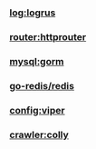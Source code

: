 ### [log:logrus](https://github.com/Sirupsen/logrus)
### [router:httprouter](https://github.com/julienschmidt/httprouter)
### [mysql:gorm](https://github.com/jinzhu/gorm)
### [go-redis/redis](https://github.com/go-redis/redis)
### [config:viper](https://github.com/spf13/viper)
### [crawler:colly](https://github.com/gocolly/colly)
